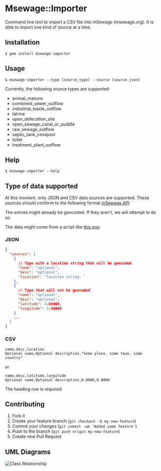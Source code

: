 # Msewage::Importer

Command line tool to import a CSV file into mSewage (msewage.org). It is able to import one
kind of source at a time.

## Installation

    $ gem install msewage-importer

## Usage

    $ msewage-importer --type [source_type] --source [source.json]

Currently, the following source types are supported:
* animal_manure
* combined_sewer_outflow
* industrial_waste_outflow
* latrine
* open_defecation_site
* open_sewage_canal_or_puddle
* raw_sewage_outflow
* septic_tank_cesspool
* toilet
* treatment_plant_outflow

## Help

    $ msewage-importer --help

## Type of data supported

At this moment, only JSON and CSV data sources are supported. These sources should conform to the
following format [mSewage API](http://data.mwater.co/msewage/apiv2#2)

The entries might already be geocoded. If they aren't, we will attempt to do so.

The data might come from a script like [this one](https://github.com/tlevine/pri-toilet-hackers).

### JSON
```json
{
  "sources": [
    {
      // Type with a location string that will be geocoded
      "name": "optional",
      "desc": "optional",
      "location": "location string. "
    },
    {
      // Type that will not be geocoded
      "name": "optional",
      "desc": "optional",
      "latitude": 0.00000,
      "longitude": 0.00000
    }
    ...
  ]
}
```

### CSV

```csv
name,desc,location
Optional name,Optional description,"Some place, some town, some country"
```

or

```csv
name,desc,latitude,longitude
Optional name,Optional description,0.0000,0.0000
```

The heading row is *required*.

## Contributing

1. Fork it
2. Create your feature branch (`git checkout -b my-new-feature`)
3. Commit your changes (`git commit -am 'Added some feature'`)
4. Push to the branch (`git push origin my-new-feature`)
5. Create new Pull Request

## UML Diagrams

![Class Relationship](http://yuml.me/13d4908c.png "Relationships")
